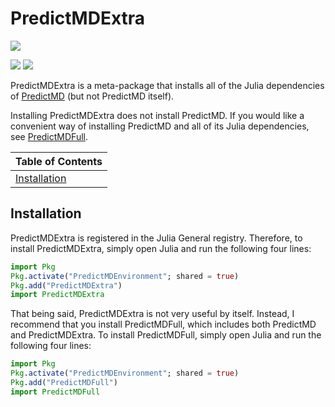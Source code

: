# PredictMDExtra

<p>
<a
href="https://doi.org/10.5281/zenodo.1291209">
<img
src="https://zenodo.org/badge/109460252.svg"/>
</a>
</p>

<p>
<a
href="https://travis-ci.com/bcbi/PredictMDExtra.jl/branches">
<img
src=
"https://travis-ci.com/bcbi/PredictMDExtra.jl.svg?branch=master"
/></a>
<a
href="https://codecov.io/gh/bcbi/PredictMDExtra.jl/branch/master">
<img
src=
"https://codecov.io/gh/bcbi/PredictMDExtra.jl/branch/master/graph/badge.svg"
/></a>
</p>

PredictMDExtra is a meta-package that installs all of the Julia dependencies
of [PredictMD](https://predictmd.net) (but not PredictMD itself).

Installing PredictMDExtra does not install PredictMD. If you would like a
convenient way of installing PredictMD and all of its Julia dependencies,
see [PredictMDFull](https://github.com/bcbi/PredictMDFull.jl).



| Table of Contents |
| ----------------- |
| [Installation](#installation) |

## Installation

PredictMDExtra is registered in the Julia General registry. Therefore, to
install PredictMDExtra, simply open Julia and run the following four lines:
```julia
import Pkg
Pkg.activate("PredictMDEnvironment"; shared = true)
Pkg.add("PredictMDExtra")
import PredictMDExtra
```

That being said, PredictMDExtra is not very useful by itself. Instead, I
recommend that you install PredictMDFull, which includes both PredictMD and
PredictMDExtra. To install PredictMDFull, simply open Julia and run the
following four lines:
```julia
import Pkg
Pkg.activate("PredictMDEnvironment"; shared = true)
Pkg.add("PredictMDFull")
import PredictMDFull
```
